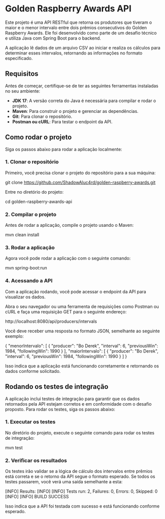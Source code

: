# Golden Raspberry Awards API

Este projeto é uma API RESTful que retorna os produtores que tiveram o maior e o menor intervalo entre dois prêmios consecutivos do Golden Raspberry Awards. Ele foi desenvolvido como parte de um desafio técnico e utiliza Java com Spring Boot para o backend.

A aplicação lê dados de um arquivo CSV ao iniciar e realiza os cálculos para determinar esses intervalos, retornando as informações no formato especificado.

## Requisitos

Antes de começar, certifique-se de ter as seguintes ferramentas instaladas no seu ambiente:

- **JDK 17**: A versão correta do Java é necessária para compilar e rodar o projeto.
- **Maven**: Para construir o projeto e gerenciar as dependências.
- **Git**: Para clonar o repositório.
- **Postman ou cURL**: Para testar o endpoint da API.

## Como rodar o projeto

Siga os passos abaixo para rodar a aplicação localmente:

### 1. Clonar o repositório

Primeiro, você precisa clonar o projeto do repositório para a sua máquina:

git clone https://github.com/ShadowAluc4rd/golden-raspberry-awards.git

Entre no diretório do projeto:

cd golden-raspberry-awards-api

### 2. Compilar o projeto
Antes de rodar a aplicação, compile o projeto usando o Maven:

mvn clean install

### 3. Rodar a aplicação
Agora você pode rodar a aplicação com o seguinte comando:

mvn spring-boot:run

### 4. Acessando a API
Com a aplicação rodando, você pode acessar o endpoint da API para visualizar os dados.

Abra o seu navegador ou uma ferramenta de requisições como Postman ou cURL e faça uma requisição GET para o seguinte endereço:

http://localhost:8080/api/producers/intervals

Você deve receber uma resposta no formato JSON, semelhante ao seguinte exemplo:

{
    "menorIntervalo": [
        {
            "producer": "Bo Derek",
            "interval": 6,
            "previousWin": 1984,
            "followingWin": 1990
        }
    ],
    "maiorIntervalo": [
        {
            "producer": "Bo Derek",
            "interval": 6,
            "previousWin": 1984,
            "followingWin": 1990
        }
    ]
}

Isso indica que a aplicação está funcionando corretamente e retornando os dados conforme solicitado.

## Rodando os testes de integração
A aplicação inclui testes de integração para garantir que os dados retornados pela API estejam corretos e em conformidade com o desafio proposto. Para rodar os testes, siga os passos abaixo:

### 1. Executar os testes
No diretório do projeto, execute o seguinte comando para rodar os testes de integração:

mvn test

### 2. Verificar os resultados
Os testes irão validar se a lógica de cálculo dos intervalos entre prêmios está correta e se o retorno da API segue o formato esperado. Se todos os testes passarem, você verá uma saída semelhante a esta:

[INFO] Results:
[INFO]
[INFO] Tests run: 2, Failures: 0, Errors: 0, Skipped: 0
[INFO]
[INFO] BUILD SUCCESS

Isso indica que a API foi testada com sucesso e está funcionando conforme esperado.
